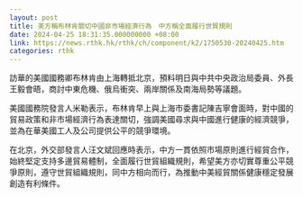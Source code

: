 ```yaml
---
layout: post
title: 美方稱布林肯關切中國非市場經濟行為　中方稱全面履行世貿規則
date: 2024-04-25 18:31:35.000000000 +08:00
link: https://news.rthk.hk/rthk/ch/component/k2/1750530-20240425.htm
categories: rthk
---
```


訪華的美國國務卿布林肯由上海轉抵北京，預料明日與中共中央政治局委員、外長王毅會晤，商討中東危機、俄烏衝突、兩岸關係及南海局勢等議題。

美國國務院發言人米勒表示，布林肯早上與上海市委書記陳吉寧會面時，對中國的貿易政策和非市場經濟行為表達關切，強調美國尋求與中國進行健康的經濟競爭，並為在華美國工人及公司提供公平的競爭環境。

在北京，外交部發言人汪文斌回應時表示，中方一貫依照市場原則進行經貿合作，始終堅定支持多邊貿易體制，全面履行世貿組織規則，希望美方亦切實尊重公平競爭原則，遵守世貿組織規則，同中方相向而行，為推動中美經貿關係健康穩定發展創造有利條件。
